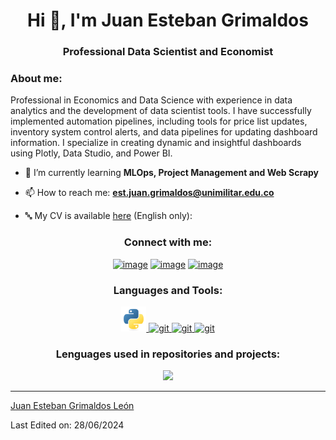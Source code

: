 <h1 align="center">Hi 👋, I'm Juan Esteban Grimaldos </h1>
<h3 align="center">Professional Data Scientist and Economist</h3>

<h3 > About me: </h3>
Professional in Economics and Data Science with experience in data analytics and the development of data scientist tools. I have successfully implemented automation pipelines, including tools for price list updates, inventory system control alerts, and data pipelines for updating dashboard information. I specialize in creating dynamic and insightful dashboards using Plotly, Data Studio, and Power BI. 

- 🌱 I’m currently learning **MLOps, Project Management and Web Scrapy**

- 📫 How to reach me: **est.juan.grimaldos@unimilitar.edu.co**
  
- 🔤 My CV is available [here](https://www.canva.com/design/DAGJWzmqvfI/IvWakswkZNkyZmbW3whIng/view?utm_content=DAGJWzmqvfI&utm_campaign=designshare&utm_medium=link&utm_source=editor) (English only): 


<h3 align="center">Connect with me:</h3>

<div align="center">
  
[![image](https://img.shields.io/badge/LinkedIn-0077B5?style=for-the-badge&logo=linkedin&logoColor=white)](https://www.linkedin.com/in/estebangrimaldos/)
[![image](https://img.shields.io/badge/Twitter-1DA1F2?style=for-the-badge&logo=twitter&logoColor=white)](https://twitter.com/JuanGrimaldos0)
[![image](https://img.shields.io/badge/Gmail-D14836?style=for-the-badge&logo=gmail&logoColor=white)](mailto:juan.grimaldos@unimilitar.edu.co)

</div>

<h3 align="center">Languages and Tools:</h3>

<p align="center"> 
  <a href="https://www.python.org" target="_blank"> 
    <img src="https://raw.githubusercontent.com/devicons/devicon/master/icons/python/python-original.svg" alt="python" width="40" height="40"/> 
  </a>  
  <a href="https://git-scm.com/" target="_blank"> 
    <img src="https://www.vectorlogo.zone/logos/git-scm/git-scm-icon.svg" alt="git" width="40" height="40"/> 
  </a>
  <a href="https://www.microsoft.com/en-us/power-platform/products/power-bi" target="_blank"> 
    <img src="https://upload.wikimedia.org/wikipedia/commons/thumb/c/cf/New_Power_BI_Logo.svg/2048px-New_Power_BI_Logo.svg.png" alt="git" width="40" height="40"/> 
  </a>
  <a href="https://posit.co/download/rstudio-desktop/" target="_blank"> 
    <img src="https://encrypted-tbn0.gstatic.com/images?q=tbn:ANd9GcREC93mALVZOfrNonlHxyvt8ljWQKpP-Q6nCQ&s" alt="git" width="40" height="40"/> 
  </a>
</p>


<h3 align="center">Lenguages used in repositories and projects:</h3>
<p align= "center">
  
  <!--- this section is stats to show contributions:  <img height= "150" src="https://github-readme-stats.vercel.app/api?username=juanes-grimaldos&theme=react&show_icons=true&include_all_commits=true" />
  --->
  <img height= "150" src="https://github-readme-stats.vercel.app/api/top-langs/?username=juanes-grimaldos&theme=react&layout=compact" />
</p>

------

[Juan Esteban Grimaldos León](https://github.com/juanes-grimaldos)

Last Edited on: 28/06/2024

